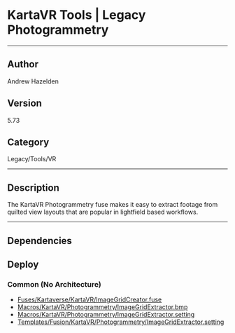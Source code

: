 # KartaVR Tools | Legacy Photogrammetry
___

## Author
Andrew Hazelden

## Version
5.73

## Category
Legacy/Tools/VR

___

## Description
<p>The KartaVR Photogrammetry fuse makes it easy to extract footage from quilted view layouts that are popular in lightfield based workflows.</p>

___

## Dependencies

## Deploy

### Common (No Architecture)

<ul>
<li><a href="https://gitlab.com/WeSuckLess/Reactor/-/blob/master/Atoms/com.AndrewHazelden.KartaVR.Tools.Photogrammetry/Fuses/Kartaverse/KartaVR/ImageGridCreator.fuse?ref_type=heads">Fuses/Kartaverse/KartaVR/ImageGridCreator.fuse</a></li>
<li><a href="https://gitlab.com/WeSuckLess/Reactor/-/blob/master/Atoms/com.AndrewHazelden.KartaVR.Tools.Photogrammetry/Macros/KartaVR/Photogrammetry/ImageGridExtractor.bmp?ref_type=heads">Macros/KartaVR/Photogrammetry/ImageGridExtractor.bmp</a></li>
<li><a href="https://gitlab.com/WeSuckLess/Reactor/-/blob/master/Atoms/com.AndrewHazelden.KartaVR.Tools.Photogrammetry/Macros/KartaVR/Photogrammetry/ImageGridExtractor.setting?ref_type=heads">Macros/KartaVR/Photogrammetry/ImageGridExtractor.setting</a></li>
<li><a href="https://gitlab.com/WeSuckLess/Reactor/-/blob/master/Atoms/com.AndrewHazelden.KartaVR.Tools.Photogrammetry/Templates/Fusion/KartaVR/Photogrammetry/ImageGridExtractor.setting?ref_type=heads">Templates/Fusion/KartaVR/Photogrammetry/ImageGridExtractor.setting</a></li>
</ul>
